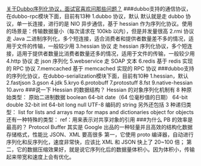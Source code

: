 [关于Dubbo序列化协议，面试官喜欢问那些问题？](https://mp.weixin.qq.com/s/kID3Rmv1EYHsEwH-4XwGLw)
###dubbo支持的通信协议，在dubbo-rpc模块下面，目前有13种
    1.dubbo 协议，默认
        默认就是走 dubbo 协议，单一长连接，进行的是 NIO 异步通信，基于 hessian 作为序列化协议。使用的场景是：传输数据量小（每次请求在 100kb 以内），但是并发量很高
    2.rmi 协议
        走 Java 二进制序列化，多个短连接，适合消费者和提供者数量差不多的情况，适用于文件的传输，一般较少用
    3.hessian 协议
        走 hessian 序列化协议，多个短连接，适用于提供者数量比消费者数量还多的情况，适用于文件的传输，一般较少用
    4.http 协议
        走 json 序列化
    5.webservice
        走 SOAP 文本
    6.redis
        基于 redis 实现的 RPC 协议
    7.memcached 
        基于 memcached 实现的 RPC 协议
###dubbo支持的序列化协议，在dubbo-serialization模块下面，目前有10种
    1.hessian，默认
    2.fastjson
    3.gson
    4.jdk
    5.kryo
    6.protobuff
    7.protostuff
    8.fst
    9.native-hessian
    10.avro
###说一下 Hessian 的数据结构？
    Hessian 的对象序列化机制有 8 种原始类型：
    原始二进制数据
        boolean
        64-bit date（64 位毫秒值的日期）
        64-bit double
        32-bit int
        64-bit long
        null
        UTF-8 编码的 string
    另外还包括 3 种递归类型：
        list for lists and arrays
        map for maps and dictionaries
        object for objects
    还有一种特殊的类型：
        ref：用来表示对共享对象的引用
###为什么 PB 的效率是最高的？
    Protocol Buffer 其实是 Google 出品的一种轻量并且高效的结构化数据存储格式，性能比 JSON、XML 要高很多
    第一，它使用 proto 编译器，自动进行序列化和反序列化，速度非常快，应该比 XML 和 JSON 快上了 20~100 倍；
    第二，它的数据压缩效果好，就是说它序列化后的数据量体积小。因为体积小，传输起来带宽和速度上会有优化。  